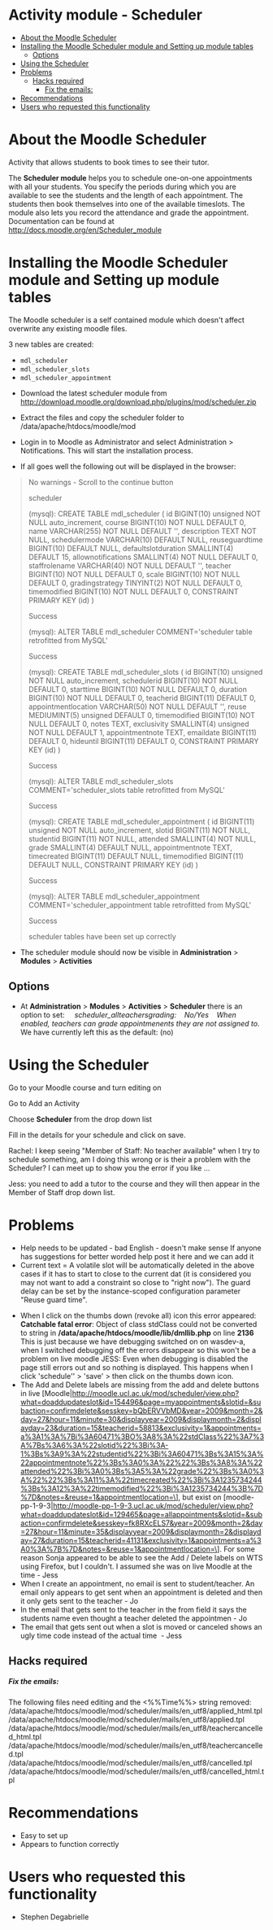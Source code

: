 # Activity module - Scheduler

-   [About the Moodle Scheduler](#ActivitymoduleScheduler-AbouttheMoodleScheduler)
-   [Installing the Moodle Scheduler module and Setting up module tables](#ActivitymoduleScheduler-InstallingtheMoodleSchedulermoduleandSettingupmoduletables)
    -   [Options](#ActivitymoduleScheduler-Options)
-   [Using the Scheduler](#ActivitymoduleScheduler-UsingtheScheduler)
-   [Problems](#ActivitymoduleScheduler-Problems)
    -   [Hacks required](#ActivitymoduleScheduler-Hacksrequired)
        -   [Fix the emails:](#ActivitymoduleScheduler-Fixtheemails:)
-   [Recommendations](#ActivitymoduleScheduler-Recommendations)
-   [Users who requested this functionality](#ActivitymoduleScheduler-Userswhorequestedthisfunctionality)

# About the Moodle Scheduler

Activity that allows students to book times to see their tutor.

The **Scheduler module** helps you to schedule one-on-one appointments with all your students. You specify the periods during which you are available to see the students and the length of each appointment. The students then book themselves into one of the available timeslots. The module also lets you record the attendance and grade the appointment. Documentation can be found at <http://docs.moodle.org/en/Scheduler_module>

# Installing the Moodle Scheduler module and Setting up module tables

The Moodle scheduler is a self contained module which doesn't affect overwrite any existing moodle files.

3 new tables are created:

-   `mdl_scheduler`
-   `mdl_scheduler_slots`
-   `mdl_scheduler_appointment`

<!-- -->

-   Download the latest scheduler module from <http://download.moodle.org/download.php/plugins/mod/scheduler.zip>

<!-- -->

-   Extract the files and copy the scheduler folder to /data/apache/htdocs/moodle/mod

<!-- -->

-   Login in to Moodle as Administrator and select Administration &gt; Notifications. This will start the installation process.

<!-- -->

-   If all goes well the following out will be displayed in the browser:

> No warnings - Scroll to the continue button
>
> scheduler
>
> (mysql): CREATE TABLE mdl\_scheduler ( id BIGINT(10) unsigned NOT NULL auto\_increment, course BIGINT(10) NOT NULL DEFAULT 0, name VARCHAR(255) NOT NULL DEFAULT '', description TEXT NOT NULL, schedulermode VARCHAR(10) DEFAULT NULL, reuseguardtime BIGINT(10) DEFAULT NULL, defaultslotduration SMALLINT(4) DEFAULT 15, allownotifications SMALLINT(4) NOT NULL DEFAULT 0, staffrolename VARCHAR(40) NOT NULL DEFAULT '', teacher BIGINT(10) NOT NULL DEFAULT 0, scale BIGINT(10) NOT NULL DEFAULT 0, gradingstrategy TINYINT(2) NOT NULL DEFAULT 0, timemodified BIGINT(10) NOT NULL DEFAULT 0, CONSTRAINT PRIMARY KEY (id) ) 
>
> Success
>
> (mysql): ALTER TABLE mdl\_scheduler COMMENT='scheduler table retrofitted from MySQL' 
>
> Success
>
> (mysql): CREATE TABLE mdl\_scheduler\_slots ( id BIGINT(10) unsigned NOT NULL auto\_increment, schedulerid BIGINT(10) NOT NULL DEFAULT 0, starttime BIGINT(10) NOT NULL DEFAULT 0, duration BIGINT(10) NOT NULL DEFAULT 0, teacherid BIGINT(11) DEFAULT 0, appointmentlocation VARCHAR(50) NOT NULL DEFAULT '', reuse MEDIUMINT(5) unsigned DEFAULT 0, timemodified BIGINT(10) NOT NULL DEFAULT 0, notes TEXT, exclusivity SMALLINT(4) unsigned NOT NULL DEFAULT 1, appointmentnote TEXT, emaildate BIGINT(11) DEFAULT 0, hideuntil BIGINT(11) DEFAULT 0, CONSTRAINT PRIMARY KEY (id) ) 
>
> Success
>
> (mysql): ALTER TABLE mdl\_scheduler\_slots COMMENT='scheduler\_slots table retrofitted from MySQL' 
>
> Success
>
> (mysql): CREATE TABLE mdl\_scheduler\_appointment ( id BIGINT(11) unsigned NOT NULL auto\_increment, slotid BIGINT(11) NOT NULL, studentid BIGINT(11) NOT NULL, attended SMALLINT(4) NOT NULL, grade SMALLINT(4) DEFAULT NULL, appointmentnote TEXT, timecreated BIGINT(11) DEFAULT NULL, timemodified BIGINT(11) DEFAULT NULL, CONSTRAINT PRIMARY KEY (id) ) 
>
> Success
>
> (mysql): ALTER TABLE mdl\_scheduler\_appointment COMMENT='scheduler\_appointment table retrofitted from MySQL' 
>
> Success
>
> scheduler tables have been set up correctly

-   The scheduler module should now be visible in **Administration** &gt; **Modules** &gt; **Activities**

## Options

-   At **Administration** &gt; **Modules** &gt; **Activities** &gt; **Scheduler** there is an option to set:
        *scheduler\_allteachersgrading:    No/Yes    When enabled, teachers can grade appointmenents they are not assigned to.*
    We have currently left this as the default: (no)

# Using the Scheduler

Go to your Moodle course and turn editing on

Go to Add an Activity

Choose **Scheduler** from the drop down list

Fill in the details for your schedule and click on save.

Rachel: I keep seeing "Member of Staff: No teacher available" when I try to schedule something, am I doing this wrong or is their a problem with the Scheduler?
I can meet up to show you the error if you like ...

Jess: you need to add a tutor to the course and they will then appear in the Member of Staff drop down list.

# Problems

-   Help needs to be updated - bad English - doesn't make sense
    If anyone has suggestions for better worded help post it here and we can add it
-   Current text = A volatile slot will be automatically deleted in the above cases if it has to start to close to the current dat (it is considered you may not want to add a constraint so close to "right now"). The guard delay can be set by the instance-scoped configuration parameter "Reuse guard time".

<!-- -->

-   When I click on the thumbs down (revoke all) icon this error appeared: **Catchable fatal error**: Object of class stdClass could not be converted to string in **/data/apache/htdocs/moodle/lib/dmllib.php** on line **2136**
    This is just because we have debugging switched on on wasdev-a, when I switched debugging off the errors disappear so this won't be a problem on live moodle
    JESS: Even when debugging is disabled the page still errors out and so nothing is displayed. This happens when I click 'schedule'' &gt; 'save' &gt; then click on the thumbs down icon.
-   The Add and Delete labels are missing from the add and delete buttons in live \[Moodle|http://moodle.ucl.ac.uk/mod/scheduler/view.php?what=doaddupdateslot&id=154496&page=myappointments&slotid=&subaction=confirmdelete&sesskey=bQbERVVbMD&year=2009&month=2&day=27&hour=11&minute=30&displayyear=2009&displaymonth=2&displayday=23&duration=15&teacherid=58813&exclusivity=1&appointments=a%3A1%3A%7Bi%3A60471%3BO%3A8%3A%22stdClass%22%3A7%3A%7Bs%3A6%3A%22slotid%22%3Bi%3A-1%3Bs%3A9%3A%22studentid%22%3Bi%3A60471%3Bs%3A15%3A%22appointmentnote%22%3Bs%3A0%3A%22%22%3Bs%3A8%3A%22attended%22%3Bi%3A0%3Bs%3A5%3A%22grade%22%3Bs%3A0%3A%22%22%3Bs%3A11%3A%22timecreated%22%3Bi%3A1235734244%3Bs%3A12%3A%22timemodified%22%3Bi%3A1235734244%3B%7D%7D&notes=&reuse=1&appointmentlocation=\], but exist on \[moodle-pp-1-9-3|http://moodle-pp-1-9-3.ucl.ac.uk/mod/scheduler/view.php?what=doaddupdateslot&id=129465&page=allappointments&slotid=&subaction=confirmdelete&sesskey=fk8RXcELS7&year=2009&month=2&day=27&hour=11&minute=35&displayyear=2009&displaymonth=2&displayday=27&duration=15&teacherid=41131&exclusivity=1&appointments=a%3A0%3A%7B%7D&notes=&reuse=1&appointmentlocation=\]. For some reason Sonja appeared to be able to see the Add / Delete labels on WTS using Firefox, but I couldn't. I assumed she was on live Moodle at the time - Jess
-   When I create an appointment, no email is sent to student/teacher. An email only appears to get sent when an appointment is deleted and then it only gets sent to the teacher - Jo
-   In the email that gets sent to the teacher in the from field it says the students name even thought a teacher deleted the appointmen - Jo
-   The email that gets sent out when a slot is moved or canceled shows an ugly time code instead of the actual time  - Jess

## Hacks required

##### Fix the emails:

The following files need editing and the &lt;%%Time%%&gt; string removed:
/data/apache/htdocs/moodle/mod/scheduler/mails/en\_utf8/applied\_html.tpl
/data/apache/htdocs/moodle/mod/scheduler/mails/en\_utf8/applied.tpl
/data/apache/htdocs/moodle/mod/scheduler/mails/en\_utf8/teachercancelled\_html.tpl
/data/apache/htdocs/moodle/mod/scheduler/mails/en\_utf8/teachercancelled.tpl
/data/apache/htdocs/moodle/mod/scheduler/mails/en\_utf8/cancelled.tpl
/data/apache/htdocs/moodle/mod/scheduler/mails/en\_utf8/cancelled\_html.tpl

# Recommendations

-   Easy to set up
-   Appears to function correctly

# Users who requested this functionality

-   Stephen Degabrielle

